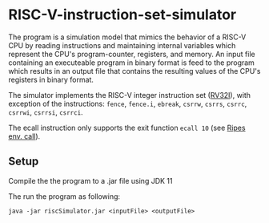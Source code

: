 # RISC-V-instruction-set-simulator 
The program is a simulation model that mimics the behavior of a RISC-V CPU by reading instructions and maintaining internal variables which represent the CPU's program-counter, registers, and memory.
An input file containing an executeable program in binary format is feed to the program which results in an output file that contains the resulting values of the CPU's registers in binary format.

The simulator implements the RISC-V integer instruction set ([RV32I](https://riscv.org/technical/specifications/)), with exception of the instructions: `fence`, `fence.i`, `ebreak`, `csrrw`, `csrrs`, `csrrc`, `csrrwi`, `csrrsi`, `csrrci`.

The ecall instruction only supports the exit function `ecall 10` (see [Ripes env. call](https://github.com/mortbopet/Ripes/wiki/Environment-calls)).

## Setup
Compile the the program to a .jar file using JDK 11


The run the program as following:

```
java -jar riscSimulator.jar <inputFile> <outputFile>
```